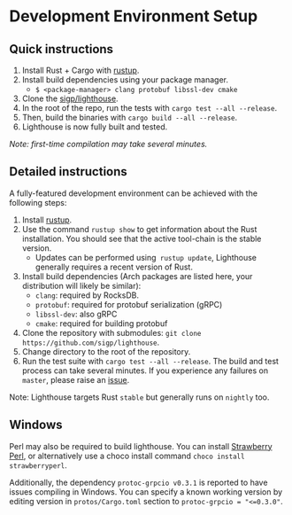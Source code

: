 # Development Environment Setup

## Quick instructions

1. Install Rust + Cargo with [rustup](https://rustup.rs/).
1. Install build dependencies using your package manager.
    - `$ <package-manager> clang protobuf libssl-dev cmake`
1. Clone the [sigp/lighthouse](https://github.com/sigp/lighthouse).
1. In the root of the repo, run the tests with `cargo test --all --release`.
1. Then, build the binaries with `cargo build --all --release`.
1. Lighthouse is now fully built and tested.

_Note: first-time compilation may take several minutes._

## Detailed instructions

A fully-featured development environment can be achieved with the following
steps:

   1. Install [rustup](https://rustup.rs/).
   1. Use the command `rustup show` to get information about the Rust
	  installation. You should see that the active tool-chain is the stable
	  version.
	  - Updates can be performed using` rustup update`, Lighthouse generally
		  requires a recent version of Rust.
   1. Install build dependencies (Arch packages are listed here, your
   distribution will likely be similar):
	  - `clang`: required by RocksDB.
	  - `protobuf`: required for protobuf serialization (gRPC)
      - `libssl-dev`: also gRPC
	  - `cmake`: required for building protobuf
   1. Clone the repository with submodules: `git clone
	  https://github.com/sigp/lighthouse`.
   1. Change directory to the root of the repository.
   1. Run the test suite with `cargo test --all --release`. The build and test
	  process can take several minutes. If you experience any failures on
	  `master`, please raise an
	  [issue](https://github.com/sigp/lighthouse/issues).

Note: Lighthouse targets Rust `stable` but generally runs on `nightly` too.

## Windows

Perl may also be required to build lighthouse. You can install [Strawberry
Perl](http://strawberryperl.com/), or alternatively use a choco install command
`choco install strawberryperl`.

Additionally, the dependency `protoc-grpcio v0.3.1` is reported to have issues
compiling in Windows. You can specify a known working version by editing
version in `protos/Cargo.toml`  section to `protoc-grpcio = "<=0.3.0"`.
